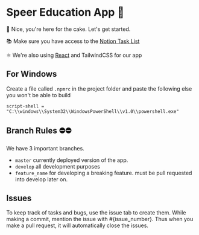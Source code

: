 # Speer Education App 🚀

🎂 Nice, you're here for the cake. Let's get started.

📚 Make sure you have access to the [Notion Task List](https://www.notion.so/Tasks-92cf91be30834ddc9fa4b660eb6859b3https://www.notion.so/Tasks-92cf91be30834ddc9fa4b660eb6859b3)

⚛️ We're also using [React](http://reactjs.com/) and TailwindCSS for our app 

## For Windows
Create a file called `.npmrc` in the project folder and paste the following else you won't be able to build
```
script-shell = "C:\\windows\\System32\\WindowsPowerShell\\v1.0\\powershell.exe"
```

## Branch Rules ⛔⛔
We have 3 important branches. 
- `master` currently deployed version of the app. 
- `develop` all development purposes
- `feature_name` for developing a breaking feature. must be pull requested into develop later on.

## Issues
To keep track of tasks and bugs, use the issue tab to create them. While making a commit, mention the issue with #{issue_number}. Thus when you make a pull request, it will automatically close the issues.


